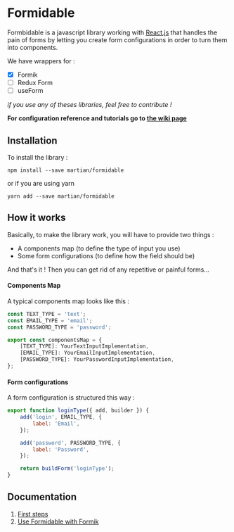 Formidable
=

Formbidable is a javascript library working with [React.js](https://reactjs.org/) that handles the pain of forms by letting you create form configurations in order to turn them into components.

We have wrappers for :
- [x] Formik
- [ ] Redux Form
- [ ] useForm

*if you use any of theses libraries, feel free to contribute !*


**For configuration reference and tutorials go to [the wiki page](https://github.com/MartianGreed/formidable/wiki)**

Installation
-

To install the library :
```
npm install --save martian/formidable
```
or if you are using yarn
```
yarn add --save martian/formidable
```


How it works
-
Basically, to make the library work, you will have to provide two things :

- A components map (to define the type of input you use)
- Some form configurations (to define how the field should be)

And that's it ! Then you can get rid of any repetitive or painful forms...

#### Components Map
A typical components map looks like this :
```javascript
const TEXT_TYPE = 'text';
const EMAIL_TYPE = 'email';
const PASSWORD_TYPE = 'password';

export const componentsMap = {
    [TEXT_TYPE]: YourTextInputImplementation,
    [EMAIL_TYPE]: YourEmailInputImplementation,
    [PASSWORD_TYPE]: YourPasswordInputImplementation,
};
```

#### Form configurations
A form configuration is structured this way :
```javascript
export function loginType({ add, builder }) {
    add('login', EMAIL_TYPE, {
        label: 'Email',
    });

    add('password', PASSWORD_TYPE, {
        label: 'Password',
    });

    return buildForm('loginType');
}
```


Documentation
-
1. [First steps](https://github.com/MartianGreed/formidable/wiki/First-steps)
1. [Use Formidable with Formik](https://github.com/MartianGreed/formidable/wiki/Use-Formidable-with-Formik)